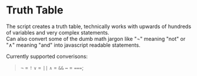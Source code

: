 # Truth Table
The script creates a truth table, technically works with upwards of hundreds of variables and very complex statements.<br>
Can also convert some of the dumb math jargon like "¬" meaning "not" or "∧" meaning "and" into javascript readable statements.<br>

Currently supported converisons:

> `¬` = `!`
> `∨` = `||`
> `∧` = `&&`
> `↔` = `===`;
